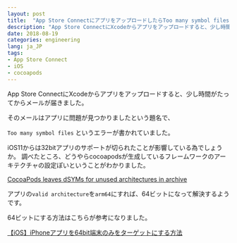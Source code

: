 ```yaml
---
layout: post
title:  "App Store ConnectにアプリをアップロードしたらToo many symbol filesと怒られた"
description: "App Store ConnectにXcodeからアプリをアップロードすると、少し時間がたってからメールが届きました。そのメールはアプリに問題が見つかりましたという題名で、Too many symbol filesというエラーが書かれていました。"
date: 2018-08-19
categories: engineering
lang: ja_JP
tags:
- App Store Connect
- iOS
- cocoapods
---
```


App Store ConnectにXcodeからアプリをアップロードすると、少し時間がたってからメールが届きました。

そのメールはアプリに問題が見つかりましたという題名で、

`Too many symbol files` というエラーが書かれていました。

iOS11からは32bitアプリのサポートが切られたことが影響している為でしょうか。
調べたところ、どうやらcocoapodsが生成しているフレームワークのアーキテクチャの設定ぽいということがわかりました。

[CocoaPods leaves dSYMs for unused architectures in archive](https://github.com/CocoaPods/CocoaPods/issues/7111)

アプリの`valid architecture`を`arm64`にすれば、64ビットになって解決するようです。

64ビットにする方法はこちらが参考になりました。

[【iOS】iPhoneアプリを64bit端末のみをターゲットにする方法](https://qiita.com/Yasunobu/items/59c89facfcbb36bdedda)
